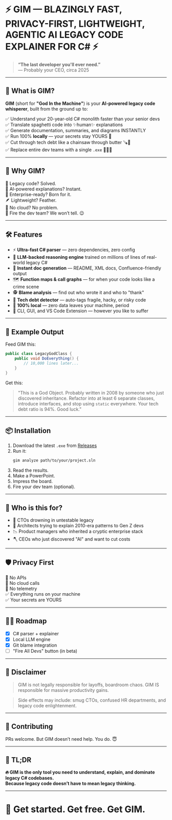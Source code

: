 # ⚡️ GIM — BLAZINGLY FAST, PRIVACY-FIRST, LIGHTWEIGHT, AGENTIC AI LEGACY CODE EXPLAINER FOR C# ⚡️

> **“The last developer you'll ever need.”**  
> — Probably your CEO, circa 2025

---

## 🚀 What is GIM?

**GIM** (short for **"God In the Machine"**) is your **AI-powered legacy code whisperer**, built from the ground up to:

✅ Understand your 20-year-old C# monolith faster than your senior devs  
✅ Translate spaghetti code into ✨human✨ explanations  
✅ Generate documentation, summaries, and diagrams INSTANTLY  
✅ Run 100% **locally** — your secrets stay YOURS 🔐  
✅ Cut through tech debt like a chainsaw through butter 🪚🧈  
✅ Replace entire dev teams with a single `.exe` 👋👨‍💻

---

## 🧠 Why GIM?

🦖 Legacy code? Solved.  
🤖 AI-powered explanations? Instant.  
🏢 Enterprise-ready? Born for it.  
🪶 Lightweight? Feather.  
🧍 No cloud? No problem.  
💼 Fire the dev team? We won’t tell. 😉

---

## 🛠️ Features

- ⚡️ **Ultra-fast C# parser** — zero dependencies, zero config
- 🧠 **LLM-backed reasoning engine** trained on millions of lines of real-world legacy C#
- 📄 **Instant doc generation** — README, XML docs, Confluence-friendly output
- 🗺️ **Function maps & call graphs** — for when your code looks like a crime scene
- 🕵️ **Blame analysis** — find out who wrote it and who to "thank"
- 🧼 **Tech debt detector** — auto-tags fragile, hacky, or risky code
- 🔐 **100% local** — zero data leaves your machine, period
- 🧰 CLI, GUI, and VS Code Extension — however you like to suffer

---

## 🧪 Example Output

Feed GIM this:

```csharp
public class LegacyGodClass {
    public void DoEverything() {
        // 10,000 lines later...
    }
}
```

Get this:

> "This is a God Object. Probably written in 2008 by someone who just discovered inheritance. Refactor into at least 6 separate classes, introduce interfaces, and stop using `static` everywhere. Your tech debt ratio is 94%. Good luck."

---

## 📦 Installation

1. Download the latest `.exe` from [Releases](https://github.com/your-org/gim/releases)
2. Run it:
   ```bash
   gim analyze path/to/your/project.sln
   ```
3. Read the results.
4. Make a PowerPoint.
5. Impress the board.
6. Fire your dev team (optional).

---

## 💼 Who is this for?

- 🧓 CTOs drowning in untestable legacy
- 🧠 Architects trying to explain 2010-era patterns to Gen Z devs
- 📉 Product managers who inherited a cryptic enterprise stack
- 🪓 CEOs who just discovered "AI" and want to cut costs

---

## 🛡️ Privacy First

🚫 No APIs  
🚫 No cloud calls  
🚫 No telemetry  
✅ Everything runs on your machine  
✅ Your secrets are YOURS

---

## 🧞‍♂️ Roadmap

- [x] C# parser + explainer
- [x] Local LLM engine
- [x] Git blame integration
- [ ] "Fire All Devs" button (in beta)

---

## 📢 Disclaimer

> GIM is not legally responsible for layoffs, boardroom chaos.
> GIM IS responsible for massive productivity gains.

> Side effects may include: smug CTOs, confused HR departments, and legacy code enlightenment.

---

## 🤝 Contributing

PRs welcome. But GIM doesn’t need help. You do. 😇

---

## 🧠 TL;DR

**🔥 GIM is the only tool you need to understand, explain, and dominate legacy C# codebases.**  
**Because legacy code doesn’t have to mean legacy thinking.**

---

# 👋 Get started. Get free. Get GIM.
